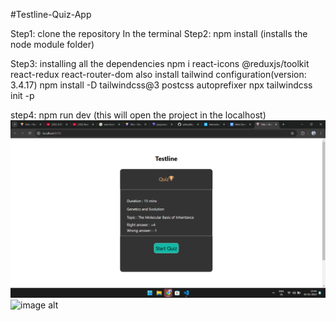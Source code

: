 
#Testline-Quiz-App

Step1: clone the repository
In the terminal
Step2: npm install (installs the node module folder)

Step3: installing all the dependencies
npm i react-icons @reduxjs/toolkit react-redux react-router-dom 
also install tailwind configuration(version: 3.4.17)
npm install -D tailwindcss@3 postcss autoprefixer
npx tailwindcss init -p

step4: npm run dev (this will open the project in the localhost)
![image alt](https://github.com/adityaXkurama/Testline-Quiz-App/blob/817e049158038e2329c4799cc2ad268e2625f0da/Screenshot%20(127).png)
![image alt]([https://github.com/adityaXkurama/Testline-Quiz-App/blob/817e049158038e2329c4799cc2ad268e2625f0da/Screenshot%20(127).png](https://github.com/adityaXkurama/Testline-Quiz-App/blob/e7db67818079582b8b758ef2544969970fc3a8cb/Screenshot%20(128).png))
